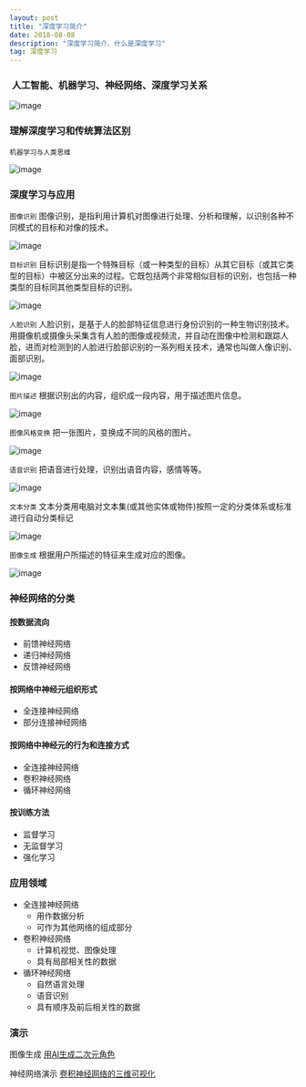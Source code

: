 ```yaml
---
layout: post
title: "深度学习简介"
date: 2018-08-08
description: "深度学习简介、什么是深度学习"
tag: 深度学习 
---
```




###  **人工智能、机器学习、神经网络、深度学习关系** 

![image](/images/dl/1.png)

### **理解深度学习和传统算法区别** 

`机器学习与人类思维 `

![image](/images/dl/2.png)

### 深度学习与应用

`图像识别`
图像识别，是指利用计算机对图像进行处理、分析和理解，以识别各种不同模式的目标和对像的技术。

![image](/images/dl/3.png)

`目标识别`
目标识别是指一个特殊目标（或一种类型的目标）从其它目标（或其它类型的目标）中被区分出来的过程。它既包括两个非常相似目标的识别，也包括一种类型的目标同其他类型目标的识别。


![image](/images/dl/4.png)

`人脸识别`
人脸识别，是基于人的脸部特征信息进行身份识别的一种生物识别技术。用摄像机或摄像头采集含有人脸的图像或视频流，并自动在图像中检测和跟踪人脸，进而对检测到的人脸进行脸部识别的一系列相关技术，通常也叫做人像识别、面部识别。

![image](/images/dl/5.png)

`图片描述`
根据识别出的内容，组织成一段内容，用于描述图片信息。

![image](/images/dl/6.png)

`图像风格变换`
把一张图片，变换成不同的风格的图片。

![image](/images/dl/7.png)

`语音识别`
把语音进行处理，识别出语音内容，感情等等。

![image](/images/dl/8.png)

`文本分类`
文本分类用电脑对文本集(或其他实体或物件)按照一定的分类体系或标准进行自动分类标记

![image](/images/dl/9.png)

`图像生成`
根据用户所描述的特征来生成对应的图像。

![image](/images/dl/10.png)

### 神经网络的分类

#### **按数据流向**

- 前馈神经网络
- 递归神经网络
- 反馈神经网络

#### **按网络中神经元组织形式**

- 全连接神经网络
- 部分连接神经网络

#### **按网络中神经元的行为和连接方式**

- 全连接神经网络
- 卷积神经网络
- 循环神经网络

#### **按训练方法**

- 监督学习
- 无监督学习
- 强化学习



### 应用领域

- 全连接神经网络
  - 用作数据分析
  - 可作为其他网络的组成部分
- 卷积神经网络
  - 计算机视觉、图像处理
  - 具有局部相关性的数据
- 循环神经网络
  - 自然语言处理
  - 语音识别
  - 具有顺序及前后相关性的数据


### 演示
图像生成
[用AI生成二次元角色](https://make.girls.moe/#/)


神经网络演示
[卷积神经网络的三维可视化](http://scs.ryerson.ca/~aharley/vis/conv/)
